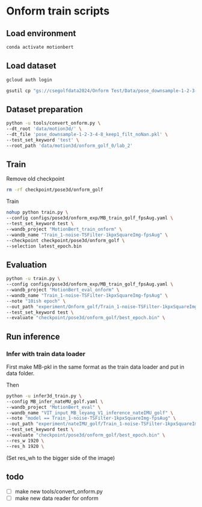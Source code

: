 # Onform train scripts

## Load environment
```bash
conda activate motionbert
```

## Load dataset
```bash
gcloud auth login

gsutil cp "gs://csegolfdata2024/Onform Test/Data/pose_downsample-1-2-3-4-8_keep1_filt_noNan.pkl" data/motion3d/

```

## Dataset preparation
```bash
python -u tools/convert_onform.py \
--dt_root 'data/motion3d/' \
--dt_file 'pose_downsample-1-2-3-4-8_keep1_filt_noNan.pkl' \
--test_set_keyword 'test' \
--root_path 'data/motion3d/onform_golf_0/lab_2' 
```

## Train

Remove old checkpoint
```bash
rm -rf checkpoint/pose3d/onform_golf
```

Train
```bash
nohup python train.py \
--config configs/pose3d/onform_exp/MB_train_golf_fpsAug.yaml \
--test_set_keyword test \
--wandb_project "MotionBert_train_onform" \
--wandb_name "Train_1-noise-TSFilter-1kpxSquareImg-fpsAug" \
--checkpoint checkpoint/pose3d/onform_golf \
--selection latest_epoch.bin
```

## Evaluation
```bash
python -u train.py \
--config configs/pose3d/onform_exp/MB_train_golf_fpsAug.yaml \
--wandb_project "MotionBert_eval_onform" \
--wandb_name "Train_1-noise-TSFilter-1kpxSquareImg-fpsAug" \
--note "10ish epoch" \
--out_path "experiment/Onform_golf/Train_1-noise-TSFilter-1kpxSquareImg-fpsAug" \
--test_set_keyword test \
--evaluate "checkpoint/pose3d/onform_golf/best_epoch.bin" \

```

## Run inference

### Infer with train data loader
First make MB-pkl in the same format as the train data loader and put in data folder.

Then
```bash
python -u infer3d_train.py \
--config MB_infer_nateMU_golf.yaml \
--wandb_project "MotionBert_eval" \
--wandb_name "VIT_input_MB_leyang_V1_inference_nateIMU_golf" \
--note "model == Train_1-noise-TSFilter-1kpxSquareImg-fpsAug" \
--out_path "experiment/nateIMU_golf/Train_1-noise-TSFilter-1kpxSquareImg-fpsAug" \
--test_set_keyword test \
--evaluate "checkpoint/pose3d/onform_golf/best_epoch.bin" \
--res_w 1920 \
--res_h 1920 \

```
(Set res_wh to the bigger side of the image)

## todo
- [ ] make new tools/convert_onform.py
- [ ] make new data reader for onform
